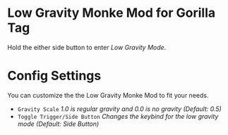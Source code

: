 # Low Gravity Monke Mod for Gorilla Tag

Hold the either side button to enter *Low Gravity Mode*.

# Config Settings

You can customize the the Low Gravity Monke Mod to fit your needs.

- `Gravity Scale` *1.0 is regular gravity and 0.0 is no gravity (Default: 0.5)*
- `Toggle Trigger/Side Button` *Changes the keybind for the low gravity mode (Default: Side Button)*